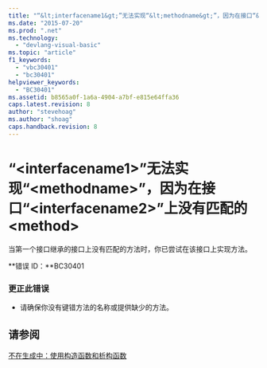 ```yaml
---
title: "“&lt;interfacename1&gt;”无法实现“&lt;methodname&gt;”，因为在接口“&lt;interfacename2&gt;”上没有匹配的 &lt;method&gt; | Microsoft Docs"
ms.date: "2015-07-20"
ms.prod: ".net"
ms.technology: 
  - "devlang-visual-basic"
ms.topic: "article"
f1_keywords: 
  - "vbc30401"
  - "bc30401"
helpviewer_keywords: 
  - "BC30401"
ms.assetid: b8565a0f-1a6a-4904-a7bf-e815e64ffa36
caps.latest.revision: 8
author: "stevehoag"
ms.author: "shoag"
caps.handback.revision: 8
---
```

# “&lt;interfacename1&gt;”无法实现“&lt;methodname&gt;”，因为在接口“&lt;interfacename2&gt;”上没有匹配的 &lt;method&gt;
当第一个接口继承的接口上没有匹配的方法时，你已尝试在该接口上实现方法。  
  
 **错误 ID：**BC30401  
  
### 更正此错误  
  
-   请确保你没有键错方法的名称或提供缺少的方法。  
  
## 请参阅  
 [不在生成中：使用构造函数和析构函数](http://msdn.microsoft.com/zh-cn/548eebe1-86c4-4377-b2f5-447cb8be3d90)